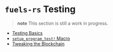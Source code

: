 # `fuels-rs` Testing

> **note** This section is still a work in progress.

- [Testing Basics](./basics.md)
- [`setup_program_test!` Macro](./the-setup-program-test-macro.md)
- [Tweaking the Blockchain](./chains.md)

<!-- Auto-update: 2025-10-06T19:50:10.276519 -->
